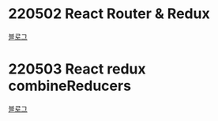 # 220502 React Router & Redux

[블로그](https://kong-dev.tistory.com/158) 


# 220503 React redux combineReducers

[블로그](https://kong-dev.tistory.com/159)
